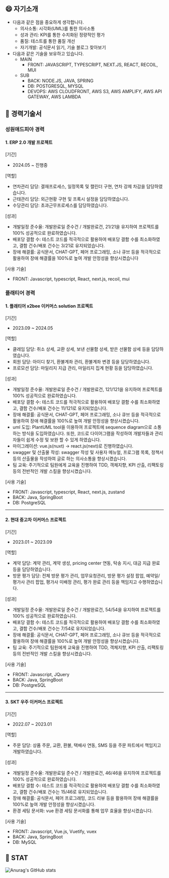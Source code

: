 <!--
**hyunji-ok/hyunji-ok** is a ✨ _special_ ✨ repository because its `README.md` (this file) appears on your GitHub profile.

Here are some ideas to get you started:

- 🔭 I’m currently working on ...
- 🌱 I’m currently learning ...
- 👯 I’m looking to collaborate on ...
- 🤔 I’m looking for help with ...
- 💬 Ask me about ...
- 📫 How to reach me: ...
- 😄 Pronouns: ...
- ⚡ Fun fact: ...
-->

## 😄 자기소개
- 다음과 같은 점을 중요하게 생각합니다.
  - 의사소통: 시각화(UML)를 통한 의사소통
  - 성과 관리: KPI를 통한 수치화된 정량적인 평가
  - 품질: 테스트를 통한 품질 개선
  - 자기개발: 공식문서 읽기, 기술 블로그 찾아보기
- 다음과 같은 기술을 보유하고 있습니다.
  - MAIN
    - FRONT: JAVASCRIPT, TYPESCRIPT, NEXT.JS, REACT, RECOIL, MUI
  - SUB
    - BACK: NODE.JS, JAVA, SPRING
    - DB: POSTGRESQL, MYSQL
    - DEVOPS: AWS CLOUDFRONT, AWS S3, AWS AMPLIFY, AWS API GATEWAY, AWS LAMBDA

## 🌱 경력기술서

### 성원애드피아 경력

#### 1. ERP 2.0 개발 프로젝트

[기간]
- 2024.05 ~ 진행중

[역할]
- 연차관리 담당: 결재프로세스, 일정목록 및 캘린더 구현, 연차 강제 차감을 담당하였습니다.
- 근태관리 담당: 외근현황 구현 및 프록시 설정을 담당하였습니다.
- 수당관리 담당: 초과근무프로세스를 담당하였습니다.

[성과]
- 개발일정 준수율: 개발완료일 준수건 / 개발완료건, 21/21을 유지하여 프로젝트를 100% 성공적으로 완료하였습니다.
- 배포당 결함 수: 테스트 코드를 적극적으로 활용하여 배포당 결함 수를 최소화하였고, 결함 건수/배포 건수는 3/21로 유지되었습니다.
- 장애 해결률: 공식문서, CHAT-GPT, 페어 프로그래밍, 소나 큐브 등을 적극적으로 활용하여 장애 해결률을 100%로 높여 개발 안정성을 향상시켰습니다

[사용 기술]
- FRONT: Javascript, typescript, React, next.js, recoil, mui

### 플래티어 경력

#### 1. 플래티어 x2bee 이커머스 solution 프로젝트

[기간]
- 2023.09 ~ 2024.05

[역할]
- 클레임 담당: 취소 상세, 교환 상세, 보낸 선물함 상세, 받은 선물함 상세 등을 담당하였습니다.
- 회원 담당: 아이디 찾기, 환불계좌 관리, 환불계좌 변경 등을 담당하였습니다.   
- 프로모션 담당: 마일리지 지급 관리, 마일리지 집계 현황 등을 담당하였습니다.

[성과]
- 개발일정 준수율: 개발완료일 준수건 / 개발완료건, 121/121을 유지하여 프로젝트를 100% 성공적으로 완료하였습니다.
- 배포당 결함 수: 테스트 코드를 적극적으로 활용하여 배포당 결함 수를 최소화하였고, 결함 건수/배포 건수는 11/121로 유지되었습니다.
- 장애 해결률: 공식문서, CHAT-GPT, 페어 프로그래밍, 소나 큐브 등을 적극적으로 활용하여 장애 해결률을 100%로 높여 개발 안정성을 향상시켰습니다.
- uml 도입: PlantUML tool을 이용하여 프로젝트에 sequence diagram으로 소통하는 방식을 도입하였습니다.
  또한, 코드로 다이어그램을 작성하여 개발자들과 관리자들이 쉽게 수정 및 보완 할 수 있게 하였습니다.
- 마이그레이션: vue.js(nuxt) -> react.js(next)로 진행하였습니다.
- swagger 및 산출물 작성: swagger 작성 및 사용자 메뉴얼, 프로그램 목록, 정책서 등의 산출물을 작성하여 글로 하는 의사소통을 향상시켰습니다. 
- 팀 교육: 주기적으로 팀원에게 교육을 진행하여 TDD, 객체지향, KPI 산출, 리팩토링 등의 전반적인 개발 스킬을 향상시켰습니다.

[사용 기술]
- FRONT: Javascript, typescript, React, next.js, zustand
- BACK: Java, SpringBoot
- DB: PostgreSQL

<hr/>

#### 2. 현대 중고차 이커머스 프로젝트

[기간]
- 2023.01 ~ 2023.09

[역할]
- 계약 담당: 계약 관리, 계약 생성, pricing center 연동, 탁송 지시, 대금 지급 완료 등을 담당하였습니다.
- 방문 평가 담당: 전체 방문 평가 관리, 업무요청관리, 방문 평가 설정 팝업, 예약일/평가사 관리 팝업, 평가사 미배정 관리, 평가 완료 관리 등을 책임지고 수행하였습니다.
    
[성과]
- 개발일정 준수율: 개발완료일 준수건 / 개발완료건, 54/54을 유지하여 프로젝트를 100% 성공적으로 완료하였습니다.
- 배포당 결함 수: 테스트 코드를 적극적으로 활용하여 배포당 결함 수를 최소화하였고, 결함 건수/배포 건수는 7/54로 유지되었습니다.
- 장애 해결률: 공식문서, CHAT-GPT, 페어 프로그래밍, 소나 큐브 등을 적극적으로 활용하여 장애 해결률을 100%로 높여 개발 안정성을 향상시켰습니다.
- 팀 교육: 주기적으로 팀원에게 교육을 진행하여 TDD, 객체지향, KPI 산출, 리팩토링 등의 전반적인 개발 스킬을 향상시켰습니다.
  
[사용 기술]
- FRONT: Javascript, JQuery
- BACK: Java, SpringBoot
- DB: PostgreSQL

<hr/>
  
#### 3. SKT 우주 이커머스 프로젝트

[기간]
- 2022.07 ~ 2023.01

[역할]
- 주문 담당: 상품 주문, 교환, 환불, 택배사 연동, SMS 등을 주문 파트에서 책임지고 개발하였습니다.

[성과]
- 개발일정 준수율: 개발완료일 준수건 / 개발완료건, 46/46을 유지하여 프로젝트를 100% 성공적으로 완료하였습니다.
- 배포당 결함 수: 테스트 코드를 적극적으로 활용하여 배포당 결함 수를 최소화하였고, 결함 건수/배포 건수는 15/46로 유지되었습니다.
- 장애 해결률: 공식문서, 페어 프로그래밍, 코드 리뷰 등을 활용하여 장애 해결률을 100%로 높여 개발 안정성을 향상시켰습니다.
- 환경 세팅 문서화: vue 환경 세팅 문서화를 통해 업무 효율을 향상시켰습니다.

[사용 기술]
- FRONT: Javascript, Vue.js, Vuetify, vuex
- BACK: Java, SpringBoot
- DB: MySQL

## 🔭 STAT

![Anurag's GitHub stats](https://github-readme-stats.vercel.app/api?username=hyunji-ok&show_icons=true&theme=radical)

